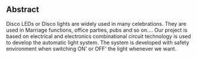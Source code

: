 ## Abstract

Disco LEDs or Disco lights are widely used in many celebrations. They are used in Marriage functions, office parties, pubs and so on.... Our project is  based on electrical and electronics combinational circuit technology is used to develop the automatic light system.  The system is developed with safety environment when switching ON' or OFF' the light whenever we want.
